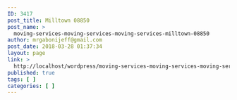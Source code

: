 ```yaml
---
ID: 3417
post_title: Milltown 08850
post_name: >
  moving-services-moving-services-moving-services-milltown-08850
author: mrgabonijeff@gmail.com
post_date: 2018-03-28 01:37:34
layout: page
link: >
  http://localhost/wordpress/moving-services-moving-services-moving-services-milltown-08850/
published: true
tags: [ ]
categories: [ ]
---
```

